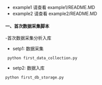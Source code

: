 - example1 请查看 example1/README.MD
- example2 请查看 example2/README.MD


#### 一、首次数据采集脚本
-首次数据采集分析入库
- setp1: 数据采集

```
 python first_data_collection.py
```
- setp2: 数据入库
```
python first_db_storage.py
```
